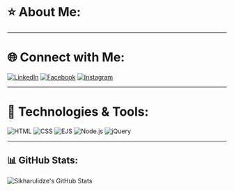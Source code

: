#  ⭐ About Me:

---


#  🌐 Connect with Me:
[![LinkedIn](https://img.shields.io/badge/LinkedIn-blue?style=for-the-badge&logo=linkedin)](https://www.linkedin.com/in/mariam-sikharulidze-094a2a351/)
[![Facebook](https://img.shields.io/badge/Facebook-1877F2?style=for-the-badge&logo=facebook&logoColor=white)](https://www.facebook.com/mariam.sixarulidze.73)
[![Instagram](https://img.shields.io/badge/Instagram-E4405F?style=for-the-badge&logo=instagram&logoColor=white)](https://www.instagram.com/sikharulidzemariamii/)

---


#  🌟 Technologies & Tools:
![HTML](https://img.shields.io/badge/HTML5-E34F26?style=for-the-badge&logo=html5&logoColor=white)
![CSS](https://img.shields.io/badge/CSS3-1572B6?style=for-the-badge&logo=css3&logoColor=white)
![EJS](https://img.shields.io/badge/EJS-8A2BE2?style=for-the-badge)
![Node.js](https://img.shields.io/badge/Node.js-43853D?style=for-the-badge&logo=node.js&logoColor=white)
![jQuery](https://img.shields.io/badge/jQuery-0769AD?style=for-the-badge&logo=jquery&logoColor=white)

---


📊 GitHub Stats:
---

![Sikharulidze's GitHub Stats](https://github-readme-stats.vercel.app/api?username=Sikharulidze&show_icons=true&theme=dark)
